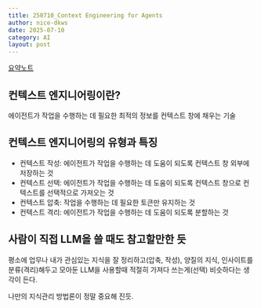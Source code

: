 ```yaml
---
title: 250710_Context Engineering for Agents
author: nice-dkws
date: 2025-07-10
category: AI
layout: post
---
```


[요약노트](https://lilys.ai/digest/4927882/4232627?s=1&noteVersionId=507071)

## 컨텍스트 엔지니어링이란?
에이전트가 작업을 수행하는 데 필요한 최적의 정보를 컨텍스트 창에 채우는 기술


## 컨텍스트 엔지니어링의 유형과 특징
* 컨텍스트 작성: 에이전트가 작업을 수행하는 데 도움이 되도록 컨텍스트 창 외부에 저장하는 것
* 컨텍스트 선택: 에이전트가 작업을 수행하는 데 도움이 되도록 컨텍스트 창으로 컨텍스트를 선택적으로 가져오는 것 
* 컨텍스트 압축: 작업을 수행하는 데 필요한 토큰만 유지하는 것 
* 컨텍스트 격리: 에이전트가 작업을 수행하는 데 도움이 되도록 분할하는 것


## 사람이 직접 LLM을 쓸 때도 참고할만한 듯
평소에 업무나 내가 관심있는 지식을 잘 정리하고(압축, 작성), 양질의 지식, 인사이트를 분류(격리)해두고 모아둔 LLM을 사용할때 적절히 가져다 쓰는게(선택) 비슷하다는 생각이 든다.

나만의 지식관리 방법론이 정말 중요해 진듯.